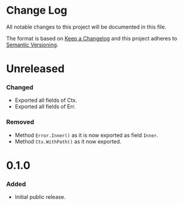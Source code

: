 Change Log
==========

All notable changes to this project will be documented in this file.

The format is based on [Keep a Changelog](http://keepachangelog.com/) and this
project adheres to [Semantic Versioning](http://semver.org/).


Unreleased
==========

### Changed

- Exported all fields of Ctx.
- Exported all fields of Err.

### Removed

- Method `Error.Inner()` as it is now exported as field `Inner`.
- Method `Ctx.WithPath()` as it now exported.

0.1.0
=====

### Added

- Initial public release.


[Unreleased]: https://github.com/nochso/ctxerr/compare/0.1.0...HEAD